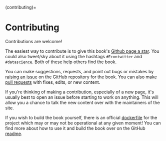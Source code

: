 (contributing)=
# Contributing

Contributions are welcome!

The easiest way to contribute is to give this book's [Github page a star](https://github.com/aeturrell/coding-for-economists). You could also tweet/sky about it using the hashtags `#Econtwitter` and `#datascience`. Both of these help others find the book.

You can make suggestions, requests, and point out bugs or mistakes by [raising an issue](https://github.com/aeturrell/coding-for-economists/issues) on the GitHub repository for the book. You can also make [pull requests](https://github.com/aeturrell/coding-for-economists/pulls) with fixes, edits, or new content.

If you're thinking of making a contribution, especially of a new page, it's usually best to open an issue before starting to work on anything. This will allow you a chance to talk the new content over with the maintainers of the site.

If you wish to build the book yourself, there is an official [dockerfile](https://github.com/aeturrell/coding-for-economists/blob/main/Dockerfile) for the project which may or may not be operational at any given moment! You can find more about how to use it and build the book over on the GitHub [readme](https://github.com/aeturrell/coding-for-economists#coding-for-economists).
